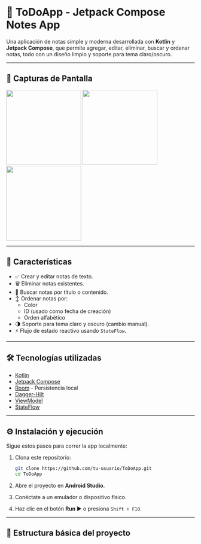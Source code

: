 # 📝 ToDoApp - Jetpack Compose Notes App

Una aplicación de notas simple y moderna desarrollada con **Kotlin** y **Jetpack Compose**, que permite agregar, editar, eliminar, buscar y ordenar notas, todo con un diseño limpio y soporte para tema claro/oscuro.

---

## 📸 Capturas de Pantalla

<p float="left">
  <img src="https://github.com/user-attachments/assets/ee0bc65a-87aa-48a7-a2e4-025dcea19d4f" width="200"/>
  <img src="https://github.com/user-attachments/assets/76edf5b9-dd8a-4777-9a56-ed7691f97e8f" width="200"/>
  <img src="[screenshots/search.png](https://github.com/user-attachments/assets/37b8e608-d24c-4d01-98d8-f1bb7671d574)" width="200"/>
</p>

---

## 🚀 Características

- ✅ Crear y editar notas de texto.
- 🗑️ Eliminar notas existentes.
- 🔎 Buscar notas por título o contenido.
- ↕️ Ordenar notas por:
  - Color
  - ID (usado como fecha de creación)
  - Orden alfabético
- 🌗 Soporte para tema claro y oscuro (cambio manual).
- ⚡ Flujo de estado reactivo usando `StateFlow`.

---

## 🛠 Tecnologías utilizadas

- [Kotlin](https://kotlinlang.org/)
- [Jetpack Compose](https://developer.android.com/jetpack/compose)
- [Room](https://developer.android.com/jetpack/androidx/releases/room) - Persistencia local
- [Dagger-Hilt](https://developer.android.com/training/dependency-injection/hilt-android)
- [ViewModel](https://developer.android.com/topic/libraries/architecture/viewmodel)
- [StateFlow](https://developer.android.com/kotlin/flow/stateflow-and-sharedflow)

---

## ⚙️ Instalación y ejecución

Sigue estos pasos para correr la app localmente:

1. Clona este repositorio:
    ```bash
    git clone https://github.com/tu-usuario/ToDoApp.git
    cd ToDoApp
    ```

2. Abre el proyecto en **Android Studio**.

3. Conéctate a un emulador o dispositivo físico.

4. Haz clic en el botón **Run ▶️** o presiona `Shift + F10`.

---

## 📁 Estructura básica del proyecto

